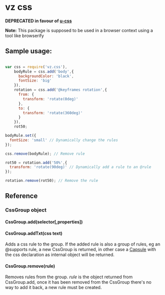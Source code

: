 # vz css

**DEPRECATED in favour of [u-css](https://www.npmjs.org/package/u-css "u-css")**

**Note:** This package is supposed to be used in a browser context using a tool like browserify

## Sample usage:

```javascript

var css = require('vz.css'),
    bodyRule = css.add('body',{
      backgroundColor: 'black',
      fontSize: 'big'
    }),
    rotation = css.add('@keyframes rotation',{
      from: {
        transform: 'rotate(0deg)'
      },
      to: {
        transform: 'rotate(360deg)'
      }
    }),
    rot50;

bodyRule.set({
  fontSize: 'small' // Dynamically change the rules
});

css.remove(bodyRule); // Remove rule

rot50 = rotation.add('50%',{
  transform: 'rotate(90deg)' // Dynamically add a rule to an @rule
});

rotation.remove(rot50); // Remove the rule

```

## Reference

### CssGroup object

#### CssGroup.add(selector[,properties])
#### CssGroup.addTxt(css text)

Adds a css rule to the group. If the added rule is also a group of rules, eg an @supports rule, a new CssGroup is returned, in other case a [Capsule](https://www.npmjs.org/package/vz.capsule "vz.capsule") with the css declaration as internal object will be returned.

#### CssGroup.remove(rule)

Removes rules from the group. *rule* is the object returned from CssGroup.add, once it has been removed from the CssGroup there's no way to add it back, a new rule must be created.



